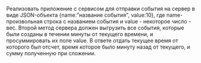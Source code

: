 ﻿Реализовать приложение с сервисом для отправки события на сервер в виде JSON-объекта {name:"название события", value:10}, где name-произвольная строка с названием события и value - некоторое число - вес.
Второй метод сервера должен  выгрузить все события, которые были созданы в течении минуты от текущего времени, и просуммировать их поле value. В ответе отдать текущее время от которого был отсчет, время которое было минуту назад от текущего, и сумму полученную при сложении.